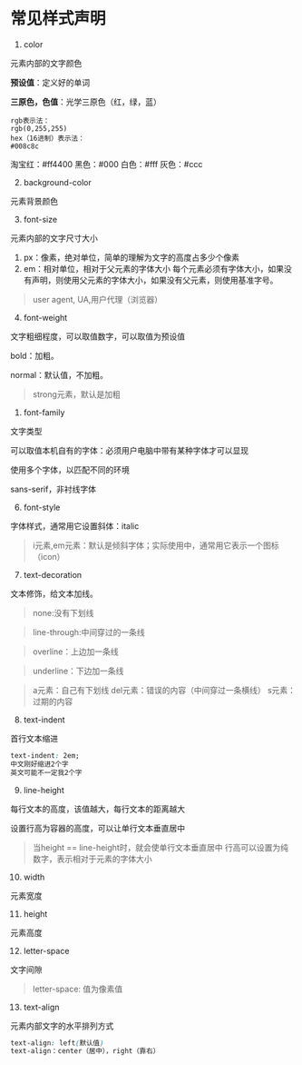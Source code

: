 # 常见样式声明

1. color

元素内部的文字颜色

**预设值**：定义好的单词

**三原色，色值**：光学三原色（红，绿，蓝）

```
rgb表示法：
rgb(0,255,255)
hex（16进制）表示法：
#008c8c
```

淘宝红：#ff4400
黑色：#000
白色：#fff
灰色：#ccc

2. background-color

元素背景颜色

3. font-size

元素内部的文字尺寸大小

1) px：像素，绝对单位，简单的理解为文字的高度占多少个像素
2) em：相对单位，相对于父元素的字体大小
每个元素必须有字体大小，如果没有声明，则使用父元素的字体大小，如果没有父元素，则使用基准字号。

> user agent, UA,用户代理（浏览器）

4. font-weight

文字粗细程度，可以取值数字，可以取值为预设值

bold：加粗。

normal：默认值，不加粗。

> strong元素，默认是加粗

1. font-family

文字类型

可以取值本机自有的字体：必须用户电脑中带有某种字体才可以显现

使用多个字体，以匹配不同的环境

sans-serif，非衬线字体

6. font-style

字体样式，通常用它设置斜体：italic

> i元素,em元素：默认是倾斜字体；实际使用中，通常用它表示一个图标（icon）

7. text-decoration

文本修饰，给文本加线。

> none:没有下划线

> line-through:中间穿过的一条线

> overline：上边加一条线

> underline：下边加一条线

> a元素：自己有下划线
> del元素：错误的内容（中间穿过一条横线）
> s元素：过期的内容

8. text-indent

首行文本缩进

```css
text-indent: 2em; 
中文刚好缩进2个字
英文可能不一定我2个字 
```

9.  line-height

每行文本的高度，该值越大，每行文本的距离越大

设置行高为容器的高度，可以让单行文本垂直居中

> 当height == line-height时，就会使单行文本垂直居中
> 行高可以设置为纯数字，表示相对于元素的字体大小

10. width

元素宽度

11. height

元素高度

12. letter-space

文字间隙

> letter-space: 值为像素值

13. text-align

元素内部文字的水平排列方式

```css
text-align: left(默认值)
text-align：center（居中），right（靠右）
```